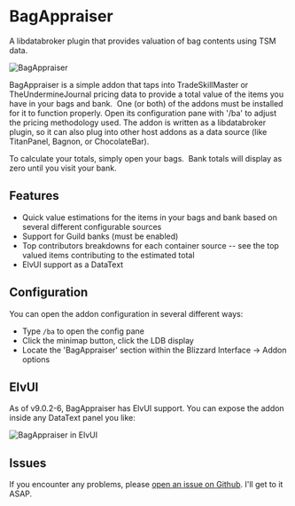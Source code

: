 # BagAppraiser

A libdatabroker plugin that provides valuation of bag contents using TSM data.

![BagAppraiser](https://i.imgur.com/Zagxpho.png)

BagAppraiser is a simple addon that taps into TradeSkillMaster or TheUndermineJournal pricing data to provide a total value of the items you have in your bags and bank.  One (or both) of the addons must be installed for it to function properly.  Open its configuration pane with '/ba' to adjust the pricing methodology used.  The addon is written as a libdatabroker plugin, so it can also plug into other host addons as a data source (like TitanPanel, Bagnon, or ChocolateBar).

To calculate your totals, simply open your bags.  Bank totals will display as zero until you visit your bank.

## Features

* Quick value estimations for the items in your bags and bank based on several different configurable sources
* Support for Guild banks (must be enabled)
* Top contributors breakdowns for each container source -- see the top valued items contributing to the estimated total
* ElvUI support as a DataText

## Configuration

You can open the addon configuration in several different ways:

* Type `/ba` to open the config pane
* Click the minimap button, click the LDB display
* Locate the 'BagAppraiser' section within the Blizzard Interface -> Addon options

## ElvUI

As of v9.0.2-6, BagAppraiser has ElvUI support.  You can expose the addon inside any DataText panel you like:

![BagAppraiser in ElvUI](https://i.imgur.com/jJLrxys.png)

## Issues

If you encounter any problems, please [open an issue on Github](https://github.com/clocklear/BagAppraiser/issues).  I'll get to it ASAP.
